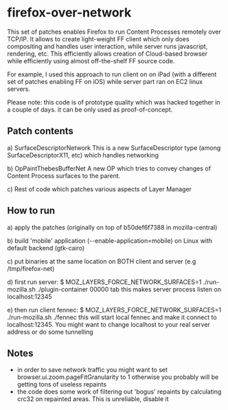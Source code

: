 firefox-over-network
====================

This set of patches enables Firefox to run Content Processes remotely over TCP/IP.
It allows to create light-weight FF client which only does compositing and handles user interaction,
while server runs javascript, rendering, etc. This efficiently allows creation of Cloud-based browser 
while efficiently using almost off-the-shelf FF source code.

For example, I used this approach to run client on on iPad (with a different set of patches enabling FF on iOS) 
while server part ran on EC2 linux servers.

Please note: this code is of prototype quality which was hacked together in a couple of days. it can be only
used as proof-of-concept.

Patch contents
--------------

a) SurfaceDescriptorNetwork
This is a new SurfaceDescriptor type (among SurfaceDescriptorX11, etc) which handles networking

b) OpPaintThebesBufferNet
A new OP which tries to convey changes of Content Process surfaces to the parent.

c) Rest of code which patches various aspects of Layer Manager

How to run
----------

a) apply the patches (originally on top of b50def6f7388 in mozilla-central)

b) build 'mobile' application (--enable-application=mobile) on Linux with default backend (gtk-cairo) 

c) put binaries at the same location on BOTH client and server (e.g /tmp/firefox-net)

d) first run server:
  $ MOZ_LAYERS_FORCE_NETWORK_SURFACES=1 ./run-mozilla.sh  ./plugin-container 00000 tab
  this makes server process listen on localhost:12345
 
e) then run client fennec:
  $ MOZ_LAYERS_FORCE_NETWORK_SURFACES=1 ./run-mozilla.sh ./fennec
  this will start local fennec and make it connect to localhost:12345. You might want to change localhost to 
  your real server address or do some tunnelling

Notes
-----

  * in order to save network traffic you might want to set
    browser.ui.zoom.pageFitGranularity to 1 otherwise you probably will be getting tons of useless repaints
  * the code does some work of filtering out 'bogus' repaints by calculating crc32 on repainted areas. This is 
    unreliable, disable it
